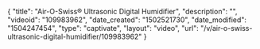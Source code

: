 {
    "title": "Air-O-Swiss&reg; Ultrasonic Digital Humidifier",
    "description": "",
    "videoid": "109983962",
    "date_created": "1502521730",
    "date_modified": "1504247454",
    "type": "captivate",
    "layout": "video",
    "url": "\/v\/air-o-swiss-ultrasonic-digital-humidifier\/109983962"
}